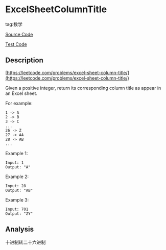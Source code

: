 # ExcelSheetColumnTitle #

tag:数学

[Source Code](ExcelSheetColumnTitle.java)

[Test Code](ExcelSheetColumnTitleTest.java)

## Description

[https://leetcode.com/problems/excel-sheet-column-title/](https://leetcode.com/problems/excel-sheet-column-title/)

Given a positive integer, return its corresponding column title as appear in an Excel sheet.

For example:

    1 -> A
    2 -> B
    3 -> C
    ...
    26 -> Z
    27 -> AA
    28 -> AB 
    ...
Example 1:

	Input: 1
	Output: "A"

Example 2:

	Input: 28
	Output: "AB"

Example 3:

	Input: 701
	Output: "ZY"

## Analysis

十进制转二十六进制